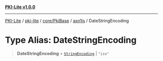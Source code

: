 [**PKI-Lite v1.0.0**](../../../../../../README.md)

---

[PKI-Lite](../../../../../../README.md) / [pki-lite](../../../../../README.md) / [core/PkiBase](../../../README.md) / [asn1js](../README.md) / DateStringEncoding

# Type Alias: DateStringEncoding

> **DateStringEncoding** = [`StringEncoding`](StringEncoding.md) \| `"iso"`
